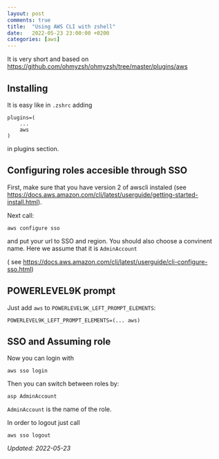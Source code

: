 ```yaml
---
layout: post
comments: true
title:  "Using AWS CLI with zshell"
date:   2022-05-23 23:00:00 +0200
categories: [aws]
---
```


It is very short and based on <https://github.com/ohmyzsh/ohmyzsh/tree/master/plugins/aws>

## Installing

It is easy like in `.zshrc` adding 

``` shell
plugins=(
    ...
    aws
)
```
in plugins section.

## Configuring roles accesible through SSO

First, make sure that you have version 2 of awscli instaled
(see <https://docs.aws.amazon.com/cli/latest/userguide/getting-started-install.html>).

Next call:
```shell
aws configure sso
```
and put your url to SSO and region. You should also choose a convinent name.
Here we assume that it is `AdminAccount`

( see <https://docs.aws.amazon.com/cli/latest/userguide/cli-configure-sso.html>)

## POWERLEVEL9K prompt


Just add `aws` to `POWERLEVEL9K_LEFT_PROMPT_ELEMENTS`:
```shell
POWERLEVEL9K_LEFT_PROMPT_ELEMENTS=(... aws)
```

## SSO and Assuming role

Now you can login with
```shell
aws sso login
```

Then you can switch between roles by:
```shell
asp AdminAccount
```
`AdminAccount` is the name of the role.

In order to logout just call
```shell
aws sso logout
```



_Updated: 2022-05-23_

